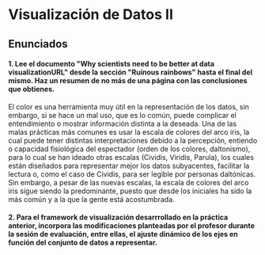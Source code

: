 # Visualización de Datos II

## Enunciados
#### 1. Lee el documento "Why scientists need to be better at data visualizationURL" desde la sección "Ruinous rainbows" hasta el final del mismo. Haz un resumen de no más de una página con las conclusiones que obtienes.

El color es una herramienta muy útil en la representación de los datos, sin embargo, si se hace un mal uso, que es lo común, puede complicar el entendimiento o mostrar información distinta a la deseada.
Una de las malas prácticas más comunes es usar la escala de colores del arco iris, la cual puede tener distintas interpretaciones debido a la percepción, entiendo o capacidad fisiológica  del espectador (orden de los colores, daltonismo), para lo cual se han ideado otras escalas (Cividis, Viridis, Parula), los cuales están diseñados para representar mejor los datos subyacentes, facilitar la lectura o, como el caso de Cividis, para ser legible por personas daltónicas. Sin embargo, a pesar de las nuevas escalas, la escala de colores del arco iris sigue siendo la predominante, puesto que desde los iniciales ha sido la más común y a la que la gente está acostumbrada.

#### 2. Para el framework de visualización desarrrollado en la práctica anterior, incorpora las modificaciones planteadas por el profesor durante la sesión de evaluación, entre ellas, el ajuste dinámico de los ejes en función del conjunto de datos a representar.